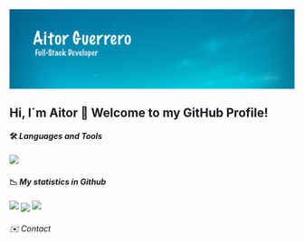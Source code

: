 <img align='center' src="https://github.com/Aitorgb/Aitorgb/blob/main/images/bg-Aitor.jpg" alt="bg-Aitor" />


## Hi, I´m Aitor 👋 Welcome to my GitHub Profile!


<!--
**Aitorgb/Aitorgb** is a ✨ _special_ ✨ repository because its `README.md` (this file) appears on your GitHub profile.

Here are some ideas to get you started:

- 🔭 I’m currently working on ...
- 🌱 I’m currently learning ...
- 👯 I’m looking to collaborate on ...
- 🤔 I’m looking for help with ...
- 💬 Ask me about ...
- 📫 How to reach me: ...
- 😄 Pronouns: ...
- ⚡ Fun fact: ...
-->

#### 🛠 *Languages and Tools*
![](https://img.shields.io/badge/<WORD_ON_LEFT>-<WORD_ON_RIGHT>-informational?style=flat&logo=<LOGO_NAME>&logoColor=white&color=2bbc8a)

#### :chart_with_downwards_trend: *My statistics in Github*
![](https://github-readme-stats.vercel.app/api?username=Aitorgb&theme=prussian&show_icons=true)
<img align="center" src="https://github-readme-stats.vercel.app/api?username=Aitorgb&theme=prussian&show_icons=true" />
<img src="https://github-readme-stats.vercel.app/api/top-langs/?username=Aitorgb&theme=prussian" />

###### :envelope: *Contact*
